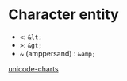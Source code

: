# Character entity
* `<`: `&lt;`
* `>`: `&gt;`
* `&` (amppersand) : `&amp;`


[unicode-charts](http://www.unicode.org/charts/)

